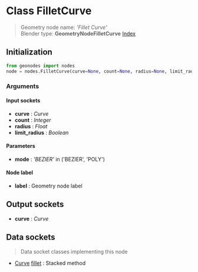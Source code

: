 
# Class FilletCurve

> Geometry node name: _'Fillet Curve'_<br>Blender type:  **GeometryNodeFilletCurve**
[Index](/docs/index.md)

## Initialization


```python
from geonodes import nodes
node = nodes.FilletCurve(curve=None, count=None, radius=None, limit_radius=None, mode='BEZIER', label=None)
```


### Arguments


#### Input sockets



- **curve** : _Curve_
- **count** : _Integer_
- **radius** : _Float_
- **limit_radius** : _Boolean_



#### Parameters



- **mode** : _'BEZIER'_ in ('BEZIER', 'POLY')



#### Node label



- **label** : Geometry node label



## Output sockets



- **curve** : _Curve_



## Data sockets

> Data socket classes implementing this node


- [Curve](../sockets/Curve.md) [fillet](../sockets/Curve.md#fillet) : Stacked method


